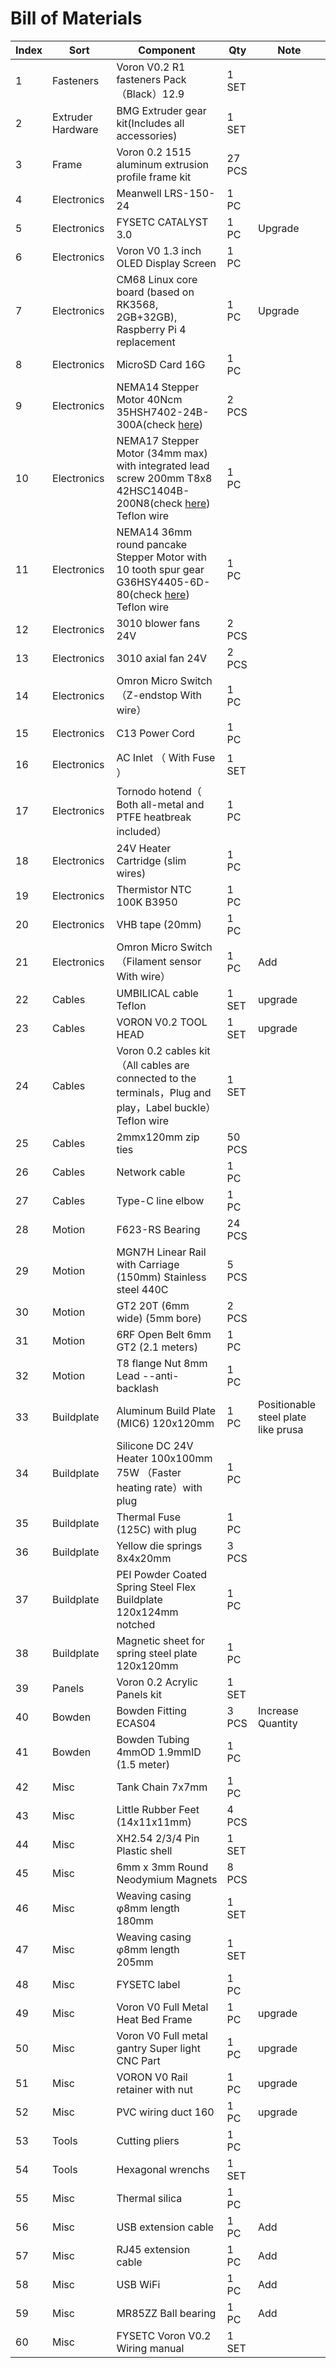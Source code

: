 
# Bill of Materials

| Index | Sort              | Component                                                    | Qty    | Note                                |
| ----- | ----------------- | ------------------------------------------------------------ | ------ | ----------------------------------- |
| 1     | Fasteners         | Voron V0.2 R1 fasteners Pack （Black）12.9                   | 1 SET  |                                     |
| 2     | Extruder Hardware | BMG Extruder gear kit(Includes all accessories)              | 1 SET  |                                     |
| 3     | Frame             | Voron 0.2 1515 aluminum extrusion profile frame kit          | 27 PCS |                                     |
| 4     | Electronics       | Meanwell LRS-150-24                                          | 1 PC   |                                     |
| 5     | Electronics       | FYSETC CATALYST 3.0                                          | 1 PC   | Upgrade                             |
| 6     | Electronics       | Voron V0 1.3 inch OLED Display Screen                        | 1 PC   |                                     |
| 7     | Electronics       | CM68 Linux core board (based on RK3568, 2GB+32GB), Raspberry Pi 4 replacement | 1 PC   | Upgrade                             |
| 8     | Electronics       | MicroSD Card 16G                                             | 1 PC   |                                     |
| 9     | Electronics       | NEMA14 Stepper Motor 40Ncm 35HSH7402-24B-300A(check [here](https://github.com/FYSETC/FYSETC-MOTORS/tree/main/35HSH7402-24B-300A)) | 2 PCS  |                                     |
| 10    | Electronics       | NEMA17 Stepper Motor (34mm max) with integrated lead screw 200mm T8x8 42HSC1404B-200N8(check [here](https://github.com/FYSETC/FYSETC-MOTORS/tree/main/42HSC1404B-200N8)) Teflon wire | 1 PC   |                                     |
| 11    | Electronics       | NEMA14 36mm round pancake Stepper Motor with 10 tooth spur gear G36HSY4405-6D-80(check [here](https://github.com/FYSETC/FYSETC-MOTORS/tree/main/G36HSY4405-6D-80)) Teflon wire | 1 PC   |                                     |
| 12    | Electronics       | 3010 blower fans 24V                                         | 2 PCS  |                                     |
| 13    | Electronics       | 3010 axial fan 24V                                           | 2 PCS  |                                     |
| 14    | Electronics       | Omron Micro Switch（Z-endstop With wire）                    | 1 PC   |                                     |
| 15    | Electronics       | C13 Power Cord                                               | 1 PC   |                                     |
| 16    | Electronics       | AC Inlet （ With Fuse ）                                     | 1 SET  |                                     |
| 17    | Electronics       | Tornodo hotend（ Both all-metal and PTFE heatbreak included） | 1 PC   |                                     |
| 18    | Electronics       | 24V Heater Cartridge (slim wires)                            | 1 PC   |                                     |
| 19    | Electronics       | Thermistor NTC 100K B3950                                    | 1 PC   |                                     |
| 20    | Electronics       | VHB tape (20mm)                                              | 1 PC   |                                     |
| 21    | Electronics       | Omron Micro Switch（Filament sensor With wire）              | 1 PC   | Add                                 |
| 22    | Cables            | UMBILICAL cable Teflon                                       | 1 SET  | upgrade                             |
| 23    | Cables            | VORON V0.2 TOOL HEAD                                         | 1 SET  | upgrade                             |
| 24    | Cables            | Voron 0.2 cables kit（All cables are connected to the terminals，Plug and play，Label buckle）Teflon wire | 1 SET  |                                     |
| 25    | Cables            | 2mmx120mm zip ties                                           | 50 PCS |                                     |
| 26    | Cables            | Network cable                                                | 1 PC   |                                     |
| 27    | Cables            | Type-C line elbow                                            | 1 PC   |                                     |
| 28    | Motion            | F623-RS Bearing                                              | 24 PCS |                                     |
| 29    | Motion            | MGN7H Linear Rail with Carriage (150mm) Stainless steel 440C | 5 PCS  |                                     |
| 30    | Motion            | GT2 20T (6mm wide) (5mm bore)                                | 2 PCS  |                                     |
| 31    | Motion            | 6RF Open Belt 6mm GT2 (2.1 meters)                           | 1 PC   |                                     |
| 32    | Motion            | T8 flange Nut 8mm Lead --anti-backlash                       | 1 PC   |                                     |
| 33    | Buildplate        | Aluminum Build Plate (MIC6) 120x120mm                        | 1 PC   | Positionable steel plate like prusa |
| 34    | Buildplate        | Silicone DC 24V Heater 100x100mm 75W （Faster heating rate）with plug | 1 PC   |                                     |
| 35    | Buildplate        | Thermal Fuse (125C) with plug                                | 1 PC   |                                     |
| 36    | Buildplate        | Yellow die springs 8x4x20mm                                  | 3 PCS  |                                     |
| 37    | Buildplate        | PEI Powder Coated Spring Steel Flex Buildplate 120x124mm notched | 1 PC   |                                     |
| 38    | Buildplate        | Magnetic sheet for spring steel plate 120x120mm              | 1 PC   |                                     |
| 39    | Panels            | Voron 0.2 Acrylic Panels kit                                 | 1 SET  |                                     |
| 40    | Bowden            | Bowden Fitting ECAS04                                        | 3 PCS  | Increase Quantity                   |
| 41    | Bowden            | Bowden Tubing 4mmOD 1.9mmID (1.5 meter)                      | 1 PC   |                                     |
| 42    | Misc              | Tank Chain 7x7mm                                             | 1 PC   |                                     |
| 43    | Misc              | Little Rubber Feet (14x11x11mm)                              | 4 PCS  |                                     |
| 44    | Misc              | XH2.54 2/3/4 Pin Plastic shell                               | 1 SET  |                                     |
| 45    | Misc              | 6mm x 3mm Round Neodymium Magnets                            | 8 PCS  |                                     |
| 46    | Misc              | Weaving casing φ8mm length 180mm                             | 1 SET  |                                     |
| 47    | Misc              | Weaving casing φ8mm length 205mm                             | 1 SET  |                                     |
| 48    | Misc              | FYSETC label                                                 | 1 PC   |                                     |
| 49    | Misc              | Voron V0 Full Metal Heat Bed Frame                           | 1 PC   | upgrade                             |
| 50    | Misc              | Voron V0 Full metal gantry Super light CNC Part              | 1 PC   | upgrade                             |
| 51    | Misc              | VORON V0 Rail retainer with nut                              | 1 PC   | upgrade                             |
| 52    | Misc              | PVC wiring duct 160                                          | 1 PC   | upgrade                             |
| 53    | Tools             | Cutting pliers                                               | 1 PC   |                                     |
| 54    | Tools             | Hexagonal wrenchs                                            | 1 SET  |                                     |
| 55    | Misc              | Thermal silica                                               | 1 PC   |                                     |
| 56    | Misc              | USB extension cable                                          | 1 PC   | Add                                 |
| 57    | Misc              | RJ45 extension cable                                         | 1 PC   | Add                                 |
| 58    | Misc              | USB WiFi                                                     | 1 PC   | Add                                 |
| 59    | Misc              | MR85ZZ Ball bearing                                          | 1 PC   | Add                                 |
| 60    | Misc              | FYSETC Voron V0.2 Wiring manual                              | 1 SET  |                                     |

